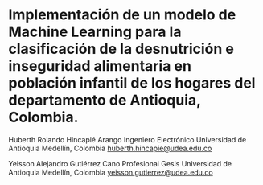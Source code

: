 # Implementación de un modelo de Machine Learning para la clasificación de la desnutrición e inseguridad alimentaria en población infantil de los hogares del departamento de Antioquia, Colombia.
Huberth Rolando Hincapié Arango
Ingeniero Electrónico
Universidad de Antioquia
Medellín, Colombia
huberth.hincapie@udea.edu.co

Yeisson Alejandro Gutiérrez Cano
Profesional Gesis
Universidad de Antioquia
Medellín, Colombia
yeisson.gutierrez@udea.edu.co
